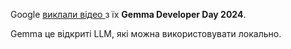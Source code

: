 <!--
date: 2024-04-04T01:24:24
-->

Google [виклали відео ](https://www.youtube.com/playlist?list=PLOU2XLYxmsIL8TxLOcsVI_hCq0c6cO-WQ) з їх **Gemma Developer Day 2024**.

Gemma це відкриті LLM, які можна використовувати локально.